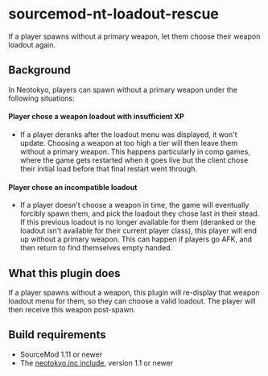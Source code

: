 # sourcemod-nt-loadout-rescue
If a player spawns without a primary weapon, let them choose their weapon loadout again.

## Background
In Neotokyo, players can spawn without a primary weapon under the following situations:

#### Player chose a weapon loadout with insufficient XP
* If a player deranks after the loadout menu was displayed, it won't update.
  Choosing a weapon at too high a tier will then leave them without a primary weapon.
  This happens particularly in comp games, where the game gets restarted when it goes live
  but the client chose their initial load before that final restart went through.
#### Player chose an incompatible loadout
* If a player doesn't choose a weapon in time, the game will eventually forcibly spawn them,
  and pick the loadout they chose last in their stead.
  If this previous loadout is no longer available for them (deranked or the loadout isn't available
  for their current player class), this player will end up without a primary weapon.
  This can happen if players go AFK, and then return to find themselves empty handed.

## What this plugin does
If a player spawns without a weapon, this plugin will re-display that weapon loadout menu for them,
so they can choose a valid loadout. The player will then receive this weapon post-spawn.

## Build requirements
* SourceMod 1.11 or newer
* The [neotokyo.inc include](https://github.com/softashell/sourcemod-nt-include/blob/master/scripting/include/neotokyo.inc), version 1.1 or newer
